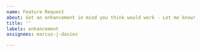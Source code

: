 ```yaml
---
name: Feature Request
about: Got an enhancement in mind you think would work - Let me know!
title: ''
labels: enhancement
assignees: marcus-j-davies

---
```



